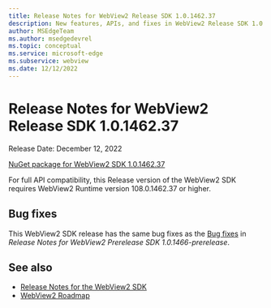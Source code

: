 ```yaml
---
title: Release Notes for WebView2 Release SDK 1.0.1462.37
description: New features, APIs, and fixes in WebView2 Release SDK 1.0.1462.37.
author: MSEdgeTeam
ms.author: msedgedevrel
ms.topic: conceptual
ms.service: microsoft-edge
ms.subservice: webview
ms.date: 12/12/2022
---
```

# Release Notes for WebView2 Release SDK 1.0.1462.37

Release Date: December 12, 2022

[NuGet package for WebView2 SDK 1.0.1462.37](https://www.nuget.org/packages/Microsoft.Web.WebView2/1.0.1462.37)

For full API compatibility, this Release version of the WebView2 SDK requires WebView2 Runtime version 108.0.1462.37 or higher.


<!-- ====================================================================== -->
## Bug fixes

This WebView2 SDK release has the same bug fixes as the [Bug fixes](./1-0-1466-prerelease.md#bug-fixes) in _Release Notes for WebView2 Prerelease SDK 1.0.1466-prerelease_.


<!-- ====================================================================== -->
## See also

* [Release Notes for the WebView2 SDK](./index.md)
* [WebView2 Roadmap](../roadmap.md)
